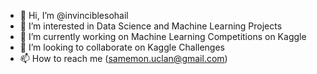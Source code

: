 - 👋 Hi, I’m @invinciblesohail
- 👀 I’m interested in Data Science and Machine Learning Projects
- 🌱 I’m currently working on Machine Learning Competitions on Kaggle
- 💞️ I’m looking to collaborate on Kaggle Challenges
- 📫 How to reach me (samemon.uclan@gmail.com)

<!---
invinciblesohail/invinciblesohail is a ✨ special ✨ repository because its `README.md` (this file) appears on your GitHub profile.
You can click the Preview link to take a look at your changes.
--->
